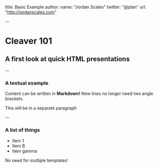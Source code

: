 title: Basic Example
author:
  name: "Jordan Scales"
  twitter: "@jdan"
  url: "http://jordanscales.com"

--

# Cleaver 101
## A first look at quick HTML presentations

--

### A textual example

Content can be written in **Markdown!** New lines no longer need two angle brackets.

This will be in a separate paragraph

--

### A list of things

* Item 1
* Item B
* Item gamma

No need for mutliple templates!
